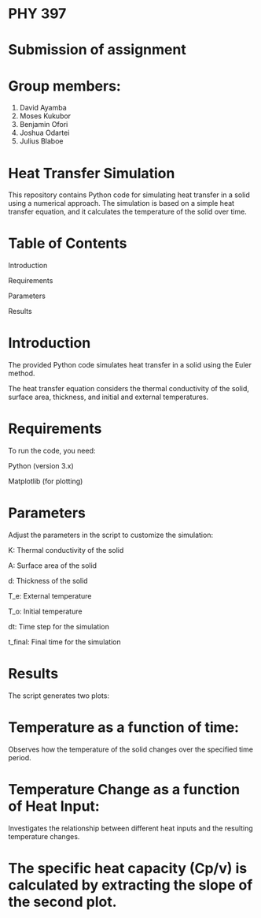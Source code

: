 # PHY 397
# Submission of assignment
# Group members:
1. David Ayamba
2. Moses Kukubor
3. Benjamin Ofori
4. Joshua Odartei
5. Julius Blaboe
# Heat Transfer Simulation
This repository contains Python code for simulating heat transfer in a solid using a numerical approach. 
The simulation is based on a simple heat transfer equation, and it calculates the temperature of the solid over time.

# Table of Contents
Introduction

Requirements

Parameters

Results

# Introduction
The provided Python code simulates heat transfer in a solid using the Euler method. 

The heat transfer equation considers the thermal conductivity of the solid, surface area, thickness, and initial and external temperatures.

# Requirements
To run the code, you need:

Python (version 3.x)

Matplotlib (for plotting)


# Parameters
Adjust the parameters in the script to customize the simulation:

K: Thermal conductivity of the solid

A: Surface area of the solid

d: Thickness of the solid

T_e: External temperature

T_o: Initial temperature

dt: Time step for the simulation

t_final: Final time for the simulation

# Results
The script generates two plots:

# Temperature as a function of time: 
Observes how the temperature of the solid changes over the specified time period.

# Temperature Change as a function of Heat Input: 
Investigates the relationship between different heat inputs and the resulting temperature changes.

# The specific heat capacity (Cp/v) is calculated by extracting the slope of the second plot.
